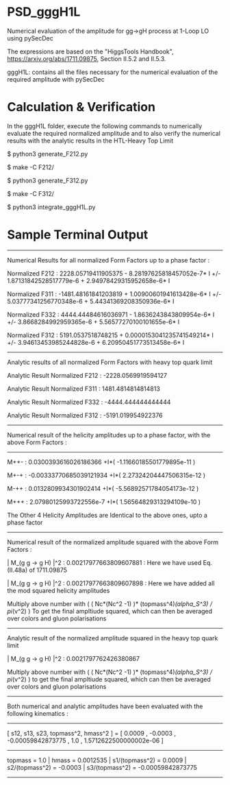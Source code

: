 # PSD_gggH1L
Numerical evaluation of the amplitude for gg->gH process at 1-Loop LO using pySecDec

The expressions are based on the "HiggsTools Handbook", https://arxiv.org/abs/1711.09875, Section II.5.2 and II.5.3.

gggH1L:  contains all the files necessary for the numerical evaluation of the required amplitude with pySecDec

# Calculation & Verification

In the gggH1L folder, execute the following commands to numerically evaluate the required normalized amplitude and to also verify the numerical results with the analytic results in the HTL-Heavy Top Limit

$ python3 generate_F212.py

$ make -C F212/

$ python3 generate_F312.py

$ make -C F312/

$ python3 integrate_gggH1L.py

# Sample Terminal Output

----------------------------------------------------------------------------------------------------------------------

Numerical Results for all normalized Form Factors up to a phase factor :

Normalized F212 :  2228.05719411905375 - 8.28197625818457052e-7* I  +/-  1.87131842528517779e-6 + 2.94978429315952658e-6* I

Normalized F311 :  -1481.48161841203819 + 1.00900601941613428e-6* I  +/-  5.03777341256770348e-6 + 5.44341369208350936e-6* I

Normalized F332 :  4444.44484616036971 - 1.8636243843809954e-6* I  +/-  3.8668284992959365e-6 + 5.56577270100101655e-6* I 

Normalized F312 :  5191.0537518748215 + 0.0000153041235741549214* I  +/-  3.94613453985244828e-6 + 6.20950451773513458e-6* I

----------------------------------------------------------------------------------------------------------------------

Analytic results of all normalized Form Factors with heavy top quark limit

Analytic Result Normalized F212 : -2228.0569919594127

Analytic Result Normalized F311 : 1481.4814814814813

Analytic Result Normalized F332 : -4444.444444444444

Analytic Result Normalized F312 : -5191.019954922376

----------------------------------------------------------------------------------------------------------------------

Numerical result of the helicity amplitudes up to a phase factor, with the above Form Factors : 

----------------------------------------------------------------------------------------------------------------------

M++-  :  0.0300393616026186366 +I*( -1.11660185501779895e-11 )
 
 M+-+  :  -0.00333770685039121934 +I*( 2.27324204447506315e-12 )
 
 M-++  :  0.0132809934301902414 +I*( -5.56892571784054173e-12 )
 
 M+++  :  2.07980125993722556e-7 +I*( 1.56564829313294109e-10 )
                                                                                                                                                                                             
 The Other 4 Helicity Amplitudes are Identical to the above ones, upto a phase factor 

----------------------------------------------------------------------------------------------------------------------

Numerical result of the normalized amplitude squared with the above Form Factors : 
                                                                                                                                                                                             
| M_(g g -> g H) |^2 :  0.00217977663809607881  : Here we have used Eq. (II.48a)  of  1711.09875
                                                                                                                                                                                             
| M_(g g -> g H) |^2 :  0.00217977663809607898  : Here we have added all the mod squared helicity amplitudes 
                                                                                                                                                                                             
Multiply above number with ( ( Nc*(Nc^2 -1) )* (topmass^4)*(alpha_S^3) / pi*(v^2) )  To get the final ampltiude squared, which can then be averaged over colors and gluon polarisations 

----------------------------------------------------------------------------------------------------------------------

Analytic result of the normalized amplitude squared in the heavy top quark limit
                                                                                                                                                                                             
| M_(g g -> g H) |^2 :  0.0021797762426380867
                                                                                                                                                                                             
Multiply above number with ( ( Nc*(Nc^2 -1) )* (topmass^4)*(alpha_S^3) / pi*(v^2) )  to get the final ampltiude squared, which can then be averaged over colors and gluon polarisations 

----------------------------------------------------------------------------------------------------------------------

Both numerical and analytic amplitudes have been evaluated with the following kinematics : 

----------------------------------------------------------------------------------------------------------------------

 [ s12, s13, s23, topmass^2, hmass^2 ]  = [  0.0009 ,  -0.0003 ,  -0.00059842873775 ,  1.0 ,  1.5712622500000002e-06  ]

----------------------------------------------------------------------------------------------------------------------

 topmass =  1.0   |  hmass =  0.0012535  |  s1/(topmass^2) =  0.0009  |  s2/(topmass^2) =  -0.0003  |  s3/(topmass^2) =  -0.00059842873775

----------------------------------------------------------------------------------------------------------------------
